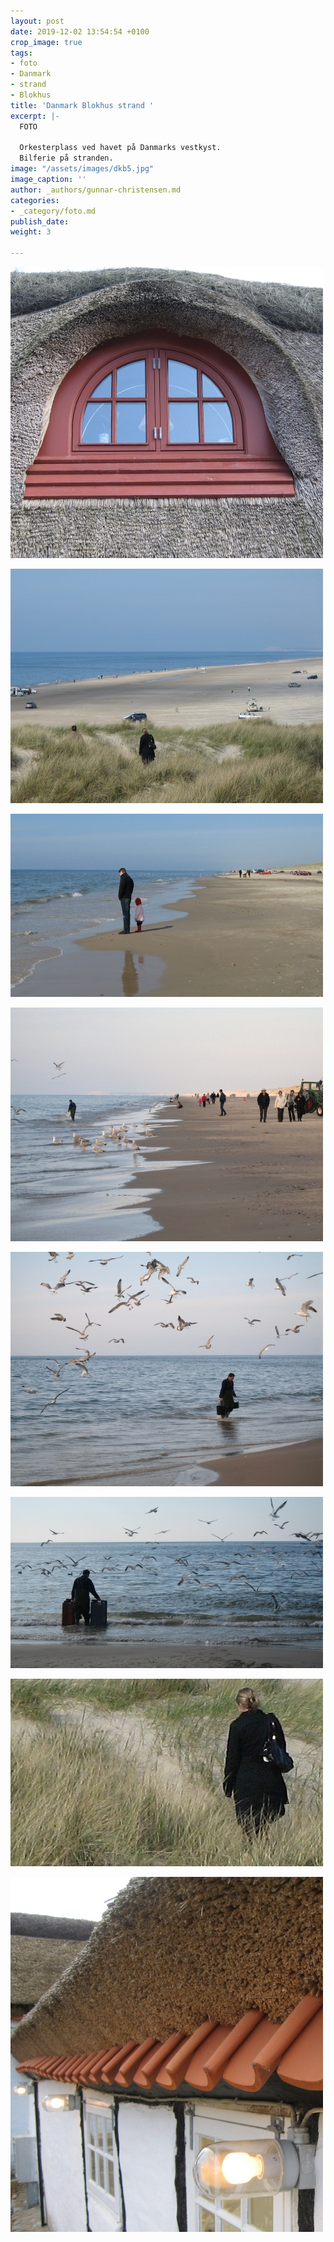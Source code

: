 ```yaml
---
layout: post
date: 2019-12-02 13:54:54 +0100
crop_image: true
tags:
- foto
- Danmark
- strand
- Blokhus
title: 'Danmark Blokhus strand '
excerpt: |-
  FOTO

  Orkesterplass ved havet på Danmarks vestkyst.
  Bilferie på stranden.
image: "/assets/images/dkb5.jpg"
image_caption: ''
author: _authors/gunnar-christensen.md
categories:
- _category/foto.md
publish_date:
weight: 3

---
```

![](/assets/images/dkb11.jpg)

![](/assets/images/dkb4.jpg)

![](/assets/images/dkb3.jpg)

![](/assets/images/dkb9.jpg)

![](/assets/images/dkb7.jpg)

![](/assets/images/dkb8.jpg)

![](/assets/images/mobbing.jpg)

![](/assets/images/dkb12.jpg)
